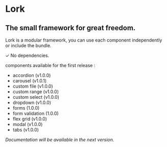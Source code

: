 # Lork
## The small framework for great freedom.
Lork is a modular framework, you can use each component independently or include the bundle.

✓ No dependencies.

components available for the first release :

 - accordion (v1.0.0)
 - carousel (v1.0.1)
 - custom file (v1.0.0)
 - custom range (v1.0.0)
 - custom select (v1.0.0)
 - dropdown (v1.0.0)
 - forms (1.0.0)
 - form validation (1.0.0)
 - flex grid (v1.0.0)
 - modal (v1.0.0)
 - tabs (v1.0.0)

*Documentation will be available in the next version.*
